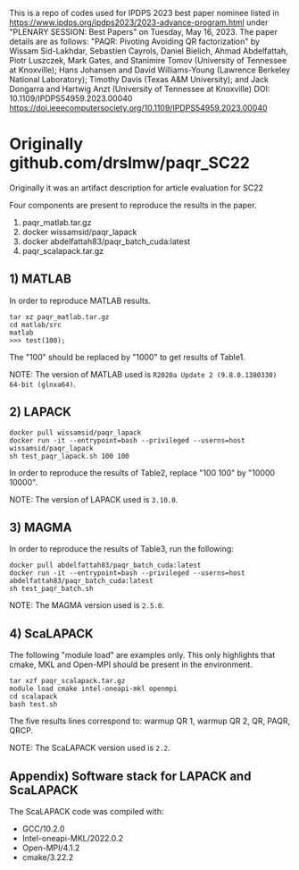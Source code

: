 
This is a repo of codes used for IPDPS 2023 best paper nominee listed
in https://www.ipdps.org/ipdps2023/2023-advance-program.html under
"PLENARY SESSION: Best Papers" on Tuesday, May 16, 2023.
The paper details are as follows: "PAQR: Pivoting Avoiding QR factorization" by
Wissam Sid-Lakhdar, Sebastien Cayrols, Daniel Bielich, Ahmad Abdelfattah,
Piotr Luszczek, Mark Gates, and Stanimire Tomov (University of Tennessee at Knoxville);
Hans Johansen and David Williams-Young (Lawrence Berkeley National Laboratory);
Timothy Davis (Texas A&M University);
and Jack Dongarra and Hartwig Anzt (University of Tennessee at Knoxville)
DOI: 10.1109/IPDPS54959.2023.00040
https://doi.ieeecomputersociety.org/10.1109/IPDPS54959.2023.00040

# Originally github.com/drslmw/paqr_SC22
Originally it was an artifact description for article evaluation for SC22

Four components are present to reproduce the results in the paper.

1) paqr_matlab.tar.gz
2) docker wissamsid/paqr_lapack
3) docker abdelfattah83/paqr_batch_cuda:latest
4) paqr_scalapack.tar.gz

## 1) MATLAB

In order to reproduce MATLAB results.

```
tar xz paqr_matlab.tar.gz
cd matlab/src
matlab
>>> test(100);
```

The "100" should be replaced by "1000" to get results of Table1.

NOTE: The version of MATLAB used is `R2020a Update 2 (9.8.0.1380330) 64-bit (glnxa64)`.

## 2) LAPACK

```
docker pull wissamsid/paqr_lapack
docker run -it --entrypoint=bash --privileged --userns=host wissamsid/paqr_lapack
sh test_paqr_lapack.sh 100 100
```

In order to reproduce the results of Table2, replace "100 100" by "10000 10000".

NOTE: The version of LAPACK used is `3.10.0`.

## 3) MAGMA

In order to reproduce the results of Table3, run the following:

```
docker pull abdelfattah83/paqr_batch_cuda:latest
docker run -it --entrypoint=bash --privileged --userns=host abdelfattah83/paqr_batch_cuda:latest
sh test_paqr_batch.sh
```

NOTE: The MAGMA version used is `2.5.0`.

## 4) ScaLAPACK

The following "module load" are examples only.  This only highlights that cmake, MKL and Open-MPI should be present in the environment.

```
tar xzf paqr_scalapack.tar.gz
module load cmake intel-oneapi-mkl openmpi
cd scalapack
bash test.sh
```

The five results lines correspond to: warmup QR 1, warmup QR 2, QR, PAQR, QRCP.

NOTE: The ScaLAPACK version used is `2.2`.

## Appendix) Software stack for LAPACK and ScaLAPACK

The ScaLAPACK code was compiled with:
- GCC/10.2.0
- Intel-oneapi-MKL/2022.0.2
- Open-MPI/4.1.2
- cmake/3.22.2
